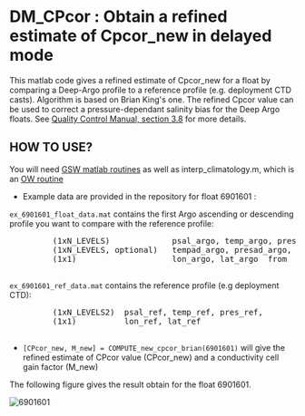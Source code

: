 # DM_CPcor : Obtain a refined estimate of Cpcor_new in delayed mode
This matlab code gives a refined estimate of Cpcor_new for a float by comparing a Deep-Argo profile to a reference profile
(e.g. deployment CTD casts). Algorithm is based on Brian King's one. 
The refined Cpcor value can be used to correct a pressure-dependant salinity bias for the Deep Argo floats.
See [Quality Control Manual, section 3.8](https://archimer.ifremer.fr/doc/00228/33951/) for more details.



 ## HOW TO USE?
  
  You will need [GSW matlab routines](https://github.com/TEOS-10/GSW-Matlab/tree/master/Toolbox) as well as interp_climatology.m, which is an  [OW routine](https://github.com/ArgoDMQC/matlab_owc/blob/master/matlab_codes/interp_climatology.m)
  

 - Example data are provided in the repository for float 6901601 :
  
  `ex_6901601_float_data.mat` contains the first Argo ascending or descending profile you want to compare with the reference profile:  
  <pre>
         (1xN_LEVELS)             psal_argo, temp_argo, pres_argo, from PSAL, TEMP and PRES variables in the netcdf file, with bad QCS removed (i.e. NaN values)  
         (1xN_LEVELS, optional)   tempad_argo, presad_argo, from TEMP_ADJUSTED and PRES_ADJUSTED variables in the netcdf file, if available (e.g pressure surface offset correction have been applied) 
         (1x1)                    lon_argo, lat_argo  from  LONGITUDE, LATITUDE  variables in the netcdf file
  </pre>

  `ex_6901601_ref_data.mat` contains the reference profile (e.g deployment CTD):  
  <pre>
         (1xN_LEVELS2)  psal_ref, temp_ref, pres_ref,  
         (1x1)          lon_ref, lat_ref  
    </pre>
  - `[CPcor_new, M_new] = COMPUTE_new_cpcor_brian(6901601)`  will give the refined estimate of CPcor value (CPcor_new) and a conductivity cell gain factor (M_new)

The following figure gives the result obtain for the float 6901601.

![6901601](https://user-images.githubusercontent.com/38859979/111129069-f0a5d600-8575-11eb-8e96-d7be5439607d.png)
